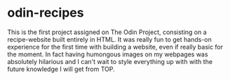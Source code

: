 # odin-recipes
This is the first project assigned on The Odin Project, consisting on a recipe-website built entirely in HTML.
It was really fun to get hands-on experience for the first time with building a website, even if really basic for the moment.
In fact having humongous images on my webpages was absolutely hilarious and I can't wait to style everything up with with the future knowledge
I will get from TOP.